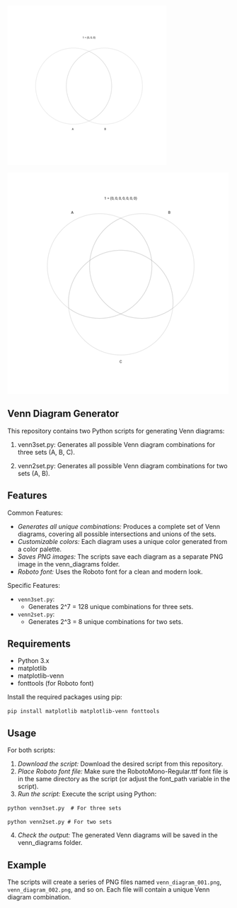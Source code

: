 ![demo](2set.gif)

![demo](3set.gif)

## Venn Diagram Generator

This repository contains two Python scripts for generating Venn diagrams:

1. venn3set.py: Generates all possible Venn diagram combinations for three sets (A, B, C).

2. venn2set.py: Generates all possible Venn diagram combinations for two sets (A, B).

## Features

Common Features:

- *Generates all unique combinations:* Produces a complete set of Venn diagrams, covering all possible intersections and unions of the sets.
- *Customizable colors:* Each diagram uses a unique color generated from a color palette.
- *Saves PNG images:* The scripts save each diagram as a separate PNG image in the venn_diagrams folder.
- *Roboto font:* Uses the Roboto font for a clean and modern look.

Specific Features:

- `venn3set.py`:
    - Generates 2^7 = 128 unique combinations for three sets.
- `venn2set.py`:
    - Generates 2^3 = 8 unique combinations for two sets.

## Requirements

- Python 3.x
- matplotlib
- matplotlib-venn
- fonttools (for Roboto font)

Install the required packages using pip:

`pip install matplotlib matplotlib-venn fonttools`

## Usage

For both scripts:

1. *Download the script:* Download the desired script from this repository.
2. *Place Roboto font file:* Make sure the RobotoMono-Regular.ttf font file is in the same directory as the script (or adjust the font_path variable in the script).
3. *Run the script:* Execute the script using Python:

`python venn3set.py  # For three sets`

`python venn2set.py # For two sets`

4. *Check the output:* The generated Venn diagrams will be saved in the venn_diagrams folder.

## Example

The scripts will create a series of PNG files named `venn_diagram_001.png`, `venn_diagram_002.png`, and so on. Each file will contain a unique Venn diagram combination. 
